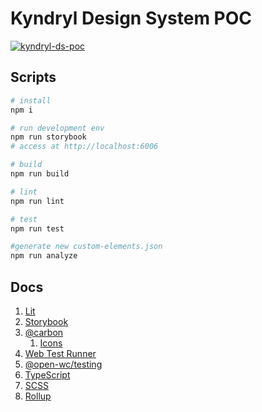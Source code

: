 # Kyndryl Design System POC

[![kyndryl-ds-poc](https://github.com/frodesigns/kyndryl-ds-poc/actions/workflows/actions.yml/badge.svg)](https://github.com/frodesigns/kyndryl-ds-poc/actions/workflows/actions.yml)

## Scripts

```bash
# install
npm i

# run development env
npm run storybook
# access at http://localhost:6006

# build
npm run build

# lint
npm run lint

# test
npm run test

#generate new custom-elements.json
npm run analyze
```

## Docs

1. [Lit](https://lit.dev/docs/)
1. [Storybook](https://storybook.js.org/docs/web-components/)
1. [@carbon](https://github.com/carbon-design-system/carbon)
   1. [Icons](https://github.com/carbon-design-system/carbon/tree/main/packages/icons)
1. [Web Test Runner](https://modern-web.dev/docs/test-runner/overview/)
1. [@open-wc/testing](https://open-wc.org/docs/testing/testing-package/)
1. [TypeScript](https://www.typescriptlang.org/docs/)
1. [SCSS](https://sass-lang.com/guide)
1. [Rollup](https://rollupjs.org/guide/en/)
